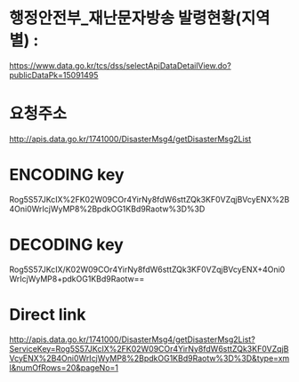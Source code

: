 # 행정안전부_재난문자방송 발령현황(지역별) : 
https://www.data.go.kr/tcs/dss/selectApiDataDetailView.do?publicDataPk=15091495
# 요청주소 
http://apis.data.go.kr/1741000/DisasterMsg4/getDisasterMsg2List

# ENCODING key
Rog5S57JKcIX%2FK02W09COr4YirNy8fdW6sttZQk3KF0VZqjBVcyENX%2B4Oni0WrIcjWyMP8%2BpdkOG1KBd9Raotw%3D%3D
# DECODING key
Rog5S57JKcIX/K02W09COr4YirNy8fdW6sttZQk3KF0VZqjBVcyENX+4Oni0WrIcjWyMP8+pdkOG1KBd9Raotw==

# Direct link
http://apis.data.go.kr/1741000/DisasterMsg4/getDisasterMsg2List?ServiceKey=Rog5S57JKcIX%2FK02W09COr4YirNy8fdW6sttZQk3KF0VZqjBVcyENX%2B4Oni0WrIcjWyMP8%2BpdkOG1KBd9Raotw%3D%3D&type=xml&numOfRows=20&pageNo=1
